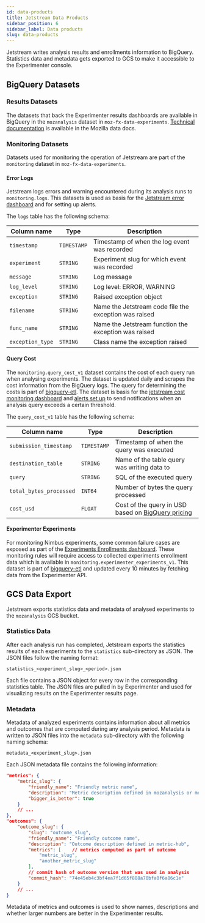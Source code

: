 ```yaml
---
id: data-products
title: Jetstream Data Products
sidebar_position: 6
sidebar_label: Data products
slug: data-products
---
```


Jetstream writes analysis results and enrollments information to BigQuery. Statistics data and metadata gets exported to GCS to make it accessible to the Experimenter console.

## BigQuery Datasets

### Results Datasets

The datasets that back the Experimenter results dashboards are available in BigQuery in the `mozanalysis` dataset in `moz-fx-data-experiments`. [Technical documentation][jetstream-dtmo] is available in the Mozilla data docs.

### Monitoring Datasets

Datasets used for monitoring the operation of Jetstream are part of the `monitoring` dataset in `moz-fx-data-experiments`.

#### Error Logs

Jetstream logs errors and warning encountered during its analysis runs to `monitoring.logs`. This datasets is used as basis for the [Jetstream error dashboard] and for setting up alerts.

The `logs` table has the following schema:

| Column name             | Type        | Description                                           |
| ----------------------- | ----------- | ----------------------------------------------------- |
| `timestamp`             | `TIMESTAMP` | Timestamp of when the log event was recorded          |
| `experiment`            | `STRING`    | Experiment slug for which event was recorded          |
| `message`               | `STRING`    | Log message                                           |
| `log_level`             | `STRING`    | Log level: ERROR, WARNING                             |
| `exception`             | `STRING`    | Raised exception object                               |
| `filename`              | `STRING`    | Name the Jetstream code file the exception was raised |
| `func_name`             | `STRING`    | Name the Jetstream function the exception was raised  |
| `exception_type`        | `STRING`    | Class name the exception raised                       |

#### Query Cost

The `monitoring.query_cost_v1` dataset contains the cost of each query run when analysing experiments. The dataset is updated daily and scrapes the cost information from the BigQuery logs. The query for determining the costs is part of [bigquery-etl](https://github.com/mozilla/bigquery-etl/tree/main/sql/moz-fx-data-experiments/monitoring/query_cost_v1). The dataset is basis for the [jetstream cost monitoring dashboard](https://sql.telemetry.mozilla.org/dashboard/jetstream-cost) and [alerts set up](https://sql.telemetry.mozilla.org/alerts/91) to send notifications when an analysis query exceeds a certain threshold.

The `query_cost_v1` table has the following schema:

| Column name             | Type        | Description                                           |
| ----------------------- | ----------- | ----------------------------------------------------- |
| `submission_timestamp`  | `TIMESTAMP` | Timestamp of when the query was executed              |
| `destination_table`     | `STRING`    | Name of the table query was writing data to           |
| `query`                 | `STRING`    | SQL of the executed query                             |
| `total_bytes_processed` | `INT64`     | Number of bytes the query processed                   |
| `cost_usd`              | `FLOAT`     | Cost of the query in USD based on [BigQuery pricing]  |

#### Experimenter Experiments

For monitoring Nimbus experiments, some common failure cases are exposed as part of the [Experiments Enrollments dashboard](https://mozilla.cloud.looker.com/dashboards-next/216). These monitoring rules will require access to collected experiments enrollment data which is available in `monitoring.experimenter_experiments_v1`. This dataset is part of [bigquery-etl](https://github.com/mozilla/bigquery-etl/tree/main/sql/moz-fx-data-experiments/monitoring/experimenter_experiments_v1) and updated every 10 minutes by fetching data from the Experimenter API.

## GCS Data Export

Jetstream exports statistics data and metadata of analysed experiments to the `mozanalysis` GCS bucket.

### Statistics Data

After each analysis run has completed, Jetstream exports the statistics results of each experiments to the `statistics` sub-directory as JSON. The JSON files follow the naming format:

`statistics_<experiment_slug>_<period>.json`

Each file contains a JSON object for every row in the corresponding statistics table. The JSON files are pulled in by Experimenter and used for visualizing results on the Experimenter results page.

### Metadata

Metadata of analyzed experiments contains information about all metrics and outcomes that are computed during any analysis period. Metadata is written to JSON files into the `metadata` sub-directory with the following naming schema:

`metadata_<experiment_slug>.json`

Each JSON metadata file contains the following information:

```json
"metrics": {
    "metric_slug": {
        "friendly_name": "Friendly metric name",
        "description": "Metric description defined in mozanalysis or metric-hub",
        "bigger_is_better": true
    }
    // ...
},
"outcomes": {
    "outcome_slug": {
        "slug": "outcome_slug",
        "friendly_name": "Friendly outcome name",
        "description": "Outcome description defined in metric-hub",
        "metrics": [    // metrics computed as part of outcome
            "metric_slug",
            "another_metric_slug"
        ],
        // commit hash of outcome version that was used in analysis
        "commit_hash": "74e45eb4c3bf4ea7f1d65f888a70bfa0f6a86c1e" 
    }
    // ...
}
```

Metadata of metrics and outcomes is used to show names, descriptions and whether larger numbers are better in the Experimenter results. 

[jetstream-dtmo]: https://docs.telemetry.mozilla.org/datasets/jetstream.html
[jetstream error dashboard]: https://mozilla.cloud.looker.com/dashboards/246
[bigquery pricing]: https://cloud.google.com/bigquery/pricing
